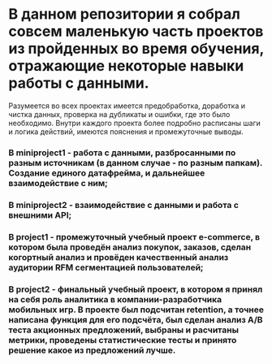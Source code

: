 # В данном репозитории я собрал совсем маленькую часть проектов из пройденных во время обучения, отражающие некоторые навыки работы с данными.

Разумеется во всех проектах имеется предобработка, доработка и чистка данных, проверка на дубликаты и ошибки, где это было необходимо. Внутри каждого проекта более подробно расписаны шаги и логика действий, имеются пояснения и промежуточные выводы.

### В miniproject1 - работа с данными, разбросанными по разным источникам (в данном случае - по разным папкам). Создание единого датафрейма, и дальнейшее взаимодействие с ним;
### В miniproject2 - взаимодействие с данными и работа с внешними API;
### В project1 - промежуточный учебный проект e-commerce, в котором была проведён анализ покупок, заказов, сделан когортный анализ и провёден качественный анализ аудитории RFM сегментацией пользователей;
### В project2 - финальный учебный проект, в котором я принял на себя роль аналитика в компании-разработчика мобильных игр. В проекте был подсчитан retention, а точнее написана функция для его подсчёта, был сделан анализ A/B теста акционных предложений, выбраны и расчитаны метрики, проведены статистические тесты и принято решение какое из предложений лучше.


